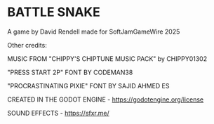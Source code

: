 # BATTLE SNAKE

A game by David Rendell made for SoftJamGameWire 2025

Other credits:

MUSIC FROM "CHIPPY'S CHIPTUNE MUSIC PACK" by CHIPPY01302

"PRESS START 2P" FONT BY CODEMAN38

"PROCRASTINATING PIXIE" FONT BY SAJID AHMED ES

CREATED IN THE GODOT ENGINE - https://godotengine.org/license

SOUND EFFECTS - https://sfxr.me/
